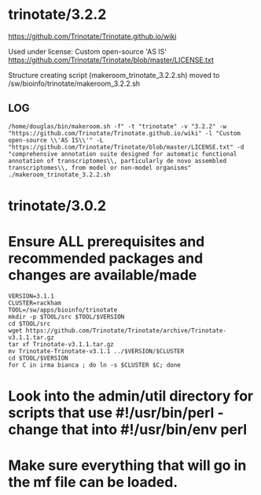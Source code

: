 trinotate/3.2.2
========================

<https://github.com/Trinotate/Trinotate.github.io/wiki>

Used under license:
Custom open-source \'AS IS\'
<https://github.com/Trinotate/Trinotate/blob/master/LICENSE.txt>

Structure creating script (makeroom_trinotate_3.2.2.sh) moved to /sw/bioinfo/trinotate/makeroom_3.2.2.sh

LOG
---

    /home/douglas/bin/makeroom.sh -f" -t "trinotate" -v "3.2.2" -w "https://github.com/Trinotate/Trinotate.github.io/wiki" -l "Custom open-source \\'AS IS\\'" -L "https://github.com/Trinotate/Trinotate/blob/master/LICENSE.txt" -d "comprehensive annotation suite designed for automatic functional annotation of transcriptomes\\, particularly de novo assembled transcriptomes\\, from model or non-model organisms"
    ./makeroom_trinotate_3.2.2.sh
trinotate/3.0.2
===============

# Ensure ALL prerequisites and recommended packages and changes are available/made

    VERSION=3.1.1
    CLUSTER=rackham
    TOOL=/sw/apps/bioinfo/trinotate
    mkdir -p $TOOL/src $TOOL/$VERSION
    cd $TOOL/src
    wget https://github.com/Trinotate/Trinotate/archive/Trinotate-v3.1.1.tar.gz
    tar xf Trinotate-v3.1.1.tar.gz
    mv Trinotate-Trinotate-v3.1.1 ../$VERSION/$CLUSTER
    cd $TOOL/$VERSION
    for C in irma bianca ; do ln -s $CLUSTER $C; done

# Look into the admin/util directory for scripts that use #!/usr/bin/perl - change that into #!/usr/bin/env perl

# Make sure everything that will go in the mf file can be loaded.
